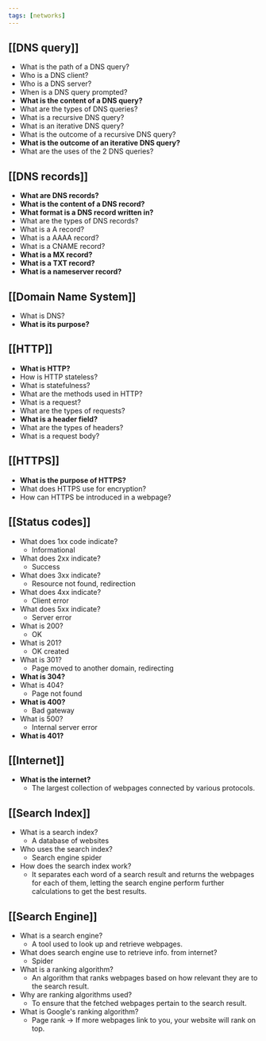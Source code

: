 ```yaml
---
tags: [networks]
---
```

## [[DNS query]]

- What is the path of a DNS query?
- Who is a DNS client?
- Who is a DNS server?
- When is a DNS query prompted?
- **What is the content of a DNS query?**
- What are the types of DNS queries?
- What is a recursive DNS query?
- What is an iterative DNS query?
- What is the outcome of a recursive DNS query?
- **What is the outcome of an iterative DNS query?**
- What are the uses of the 2 DNS queries?

## [[DNS records]]

- **What are DNS records?**
- **What is the content of a DNS record?**
- **What format is a DNS record written in?**
- What are the types of DNS records?
- What is a A record?
- What is a AAAA record?
- What is a CNAME record?
- **What is a MX record?**
- **What is a TXT record?**
- **What is a nameserver record?**

## [[Domain Name System]]

- What is DNS?
- **What is its purpose?**

## [[HTTP]]

- **What is HTTP?**
- How is HTTP stateless?
- What is statefulness?
- What are the methods used in HTTP?
- What is a request?
- What are the types of requests?
- **What is a header field?**
- What are the types of headers?
- What is a request body?

## [[HTTPS]]

- **What is the purpose of HTTPS?**
- What does HTTPS use for encryption?
- How can HTTPS be introduced in a webpage?

## [[Status codes]]

- What does 1xx code indicate?
	- Informational
- What does 2xx indicate?
	- Success
- What does 3xx indicate?
	- Resource not found, redirection
- What does 4xx indicate?
	- Client error
- What does 5xx indicate?
	- Server error
- What is 200?
	- OK
- What is 201?
	- OK created
- What is 301?
	- Page moved to another domain, redirecting
- **What is 304?**
- What is 404?
	- Page not found
- **What is 400?**
	- Bad gateway
- What is 500?
	- Internal server error
- **What is 401?**

## [[Internet]]

- **What is the internet?**
	- The largest collection of webpages connected by various protocols.

## [[Search Index]]

- What is a search index?
	- A database of websites
- Who uses the search index?
	- Search engine spider
- How does the search index work?
	- It separates each word of a search result and returns the webpages for each of them, letting the search engine perform further calculations to get the best results.

## [[Search Engine]]

- What is a search engine?
	- A tool used to look up and retrieve webpages.
- What does search engine use to retrieve info. from internet?
	- Spider
- What is a ranking algorithm?
	- An algorithm that ranks webpages based on how relevant they are to the search result.
- Why are ranking algorithms used?
	- To ensure that the fetched webpages pertain to the search result.
- What is Google's ranking algorithm?
	- Page rank -> If more webpages link to you, your website will rank on top.